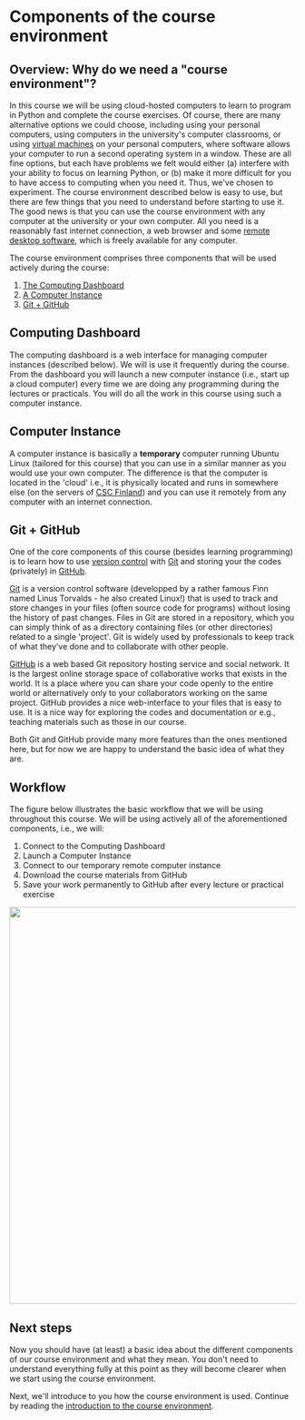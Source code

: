 # Components of the course environment 

## Overview: Why do we need a "course environment"?
In this course we will be using cloud-hosted computers to learn to program in Python and complete the course exercises.
Of course, there are many alternative options we could choose, including using your personal computers, using computers in the university's computer classrooms, or using [virtual machines](https://en.wikipedia.org/wiki/Virtual_machine) on your personal computers, where software allows your computer to run a second operating system in a window.
These are all fine options, but each have problems we felt would either (a) interfere with your ability to focus on learning Python, or (b) make it more difficult for you to have access to computing when you need it.
Thus, we've chosen to experiment.
The course environment described below is easy to use, but there are few things that you need to understand before starting to use it.
The good news is that you can use the course environment with any computer at the university or your own computer.
All you need is a reasonably fast internet connection, a web browser and some [remote desktop software](https://en.wikipedia.org/wiki/Remote_desktop_software), which is freely available for any computer.

The course environment comprises three components that will be used actively during the course:
 
 1. [The Computing Dashboard](#computing-dashboard)
 2. [A Computer Instance](#computer-instance)
 3. [Git + GitHub](#git--github)

## Computing Dashboard

The computing dashboard is a web interface for managing computer instances (described below).
We will is use it frequently during the course. 
From the dashboard you will launch a new computer instance (i.e., start up a cloud computer) every time we are doing any programming during the lectures or practicals.
You will do all the work in this course using such a computer instance. 

## Computer Instance

A computer instance is basically a **temporary** computer running Ubuntu Linux (tailored for this course) that you can use in a similar manner as you would use your own computer. 
The difference is that the computer is located in the 'cloud' i.e., it is physically located and runs in somewhere else 
(on the servers of [CSC Finland](https://www.csc.fi/home)) and you can use it remotely from any computer with an internet connection.

## Git + GitHub

One of the core components of this course (besides learning programming) is to learn how to use [version control](https://en.wikipedia.org/wiki/Version_control) with [Git](https://en.wikipedia.org/wiki/Git_\(software\)) and storing your the codes (privately) in [GitHub](https://github.com/).
 
[Git](https://en.wikipedia.org/wiki/Git_\(software\)) is a version control software (developped by a rather famous Finn named Linus Torvalds - he also created Linux!) that is used to track and store changes in your files (often source code for programs) without losing the history of past changes.
Files in Git are stored in a repository, which you can simply think of as a directory containing files (or other directories) related to a single 'project'.
Git is widely used by professionals to keep track of what they’ve done and to collaborate with other people.

[GitHub](https://github.com/) is a web based Git repository hosting service and social network.
It is the largest online storage space of collaborative works that exists in the world.
It is a place where you can share your code openly to the entire world or alternatively only to your collaborators working on the same project.
GitHub provides a nice web-interface to your files that is easy to use. 
It is a nice way for exploring the codes and documentation or e.g., teaching materials such as those in our course. 

Both Git and GitHub provide many more features than the ones mentioned here, but for now we are happy to understand the basic idea of what they are. 

## Workflow

The figure below illustrates the basic workflow that we will be using throughout this course.
We will be using actively all of the aforementioned components, i.e., we will:
 
 1. Connect to the Computing Dashboard
 2. Launch a Computer Instance
 3. Connect to our temporary remote computer instance
 4. Download the course materials from GitHub
 5. Save your work permanently to GitHub after every lecture or practical exercise
  
 <img src="https://github.com/Python-for-geo-people/Intro-to-Python-I/blob/master/img/RemoteComputerInstance.png" width="700"> 

## Next steps

Now you should have (at least) a basic idea about the different components of our course environment and what they mean.
You don't need to understand everything fully at this point as they will become clearer when we start using the course environment.  

Next, we'll introduce to you how the course environment is used.
Continue by reading the [introduction to the course environment](Background/intro-to-course-environment.md).
